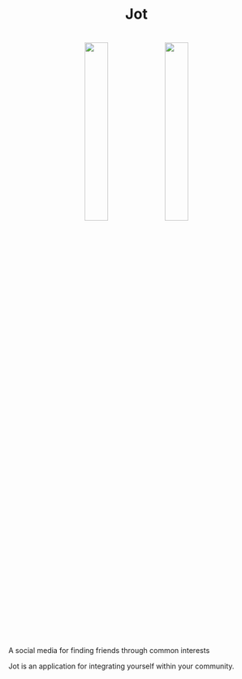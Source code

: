 <h1 align="center">
  Jot
</h1>

<h1 align="center">
  <img src="https://github.com/ypyakymiv/Jot/blob/master/RM_res/ezgif.com-video-to-gif%20(1).gif" style="align:center;" width="30%" />
  <img src="https://github.com/ypyakymiv/Jot/blob/master/RM_res/ezgif.com-video-to-gif.gif" style="align:center;" width="30%" />
</h1>
A social media for finding friends through common interests

Jot is an application for integrating yourself within your community. 
